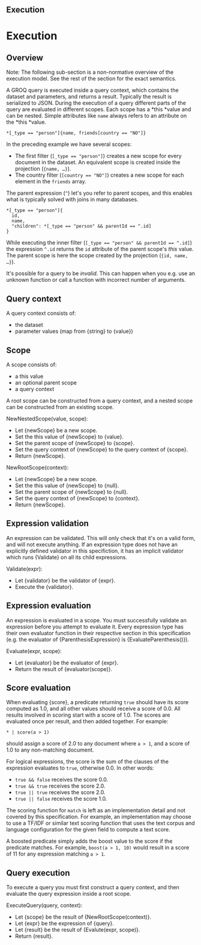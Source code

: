Execution
-------

# Execution

## Overview

Note: The following sub-section is a non-normative overview of the execution model. See the rest of the section for the exact semantics.

A GROQ query is executed inside a query context, which contains the dataset and parameters, and returns a result. Typically the result is serialized to JSON. During the execution of a query different parts of the query are evaluated in different scopes. Each scope has a *this *value and can be nested. Simple attributes like `name` always refers to an attribute on the *this *value.

```groq
*[_type == "person"]{name, friends[country == "NO"]}
```

In the preceding example we have several scopes:

* The first filter (`[_type == "person"]`) creates a new scope for every document in the dataset. An equivalent scope is created inside the projection (`{name, …}`).
* The country filter (`[country == "NO"]`) creates a new scope for each element in the `friends` array.

The parent expression (`^`) let's you refer to parent scopes, and this enables what is typically solved with joins in many databases.

```groq
*[_type == "person"]{
  id,
  name,
  "children": *[_type == "person" && parentId == ^.id]
}
```

While executing the inner filter (`[_type == "person" && parentId == ^.id]`) the expression `^.id` returns the `id` attribute of the parent scope's *this* value. The parent scope is here the scope created by the projection (`{id, name, …}`).

It's possible for a query to be *invalid*. This can happen when you e.g. use an unknown function or call a function with incorrect number of arguments.

## Query context

A query context consists of:

* the dataset
* parameter values (map from {string} to {value})

## Scope

A scope consists of:

* a this value
* an optional parent scope
* a query context

A root scope can be constructed from a query context, and a nested scope can be constructed from an existing scope.

NewNestedScope(value, scope):

* Let {newScope} be a new scope.
* Set the this value of {newScope} to {value}.
* Set the parent scope of {newScope} to {scope}.
* Set the query context of {newScope} to the query context of {scope}.
* Return {newScope}.

NewRootScope(context):

* Let {newScope} be a new scope.
* Set the this value of {newScope} to {null}.
* Set the parent scope of {newScope} to {null}.
* Set the query context of {newScope} to {context}.
* Return {newScope}.

## Expression validation

An expression can be validated. This will only check that it's on a valid form, and will not execute anything. If an expression type does not have an explicitly defined validator in this specifiction, it has an implicit validator which runs {Validate} on all its child expressions.

Validate(expr):

* Let {validator} be the validator of {expr}.
* Execute the {validator}.

## Expression evaluation

An expression is evaluated in a scope. You must successfully validate an expression before you attempt to evaluate it. Every expression type has their own evaluator function in their respective section in this specification (e.g. the evaluator of {ParenthesisExpression} is {EvaluateParenthesis()}).

Evaluate(expr, scope):

* Let {evaluator} be the evaluator of {expr}.
* Return the result of {evaluator(scope)}.

## Score evaluation

When evaluating {score}, a predicate returning `true` should have its score computed as 1.0, and all other values should receive a score of 0.0. All results involved in scoring start with a score of 1.0. The scores are evaluated once per result, and then added together. For example:

```
* | score(a > 1)
```

should assign a score of 2.0 to any document where `a > 1`, and a score of 1.0 to any non-matching document.

For logical expressions, the score is the sum of the clauses of the expression evaluates to `true`, otherwise 0.0. In other words:

* `true && false` receives the score 0.0.
* `true && true` receives the score 2.0.
* `true || true` receives the score 2.0.
* `true || false` receives the score 1.0.

The scoring function for `match` is left as an implementation detail and not covered by this specification. For example, an implementation may choose to use a TF/IDF or similar text scoring function that uses the text corpus and language configuration for the given field to compute a text score.

A boosted predicate simply adds the boost value to the score if the predicate matches. For example, `boost(a > 1, 10)` would result in a score of 11 for any expression matching `a > 1`.

## Query execution

To execute a query you must first construct a query context, and then evaluate the query expression inside a root scope.

ExecuteQuery(query, context):

* Let {scope} be the result of {NewRootScope(context)}.
* Let {expr} be the expression of {query}.
* Let {result} be the result of {Evalute(expr, scope)}.
* Return {result}.
